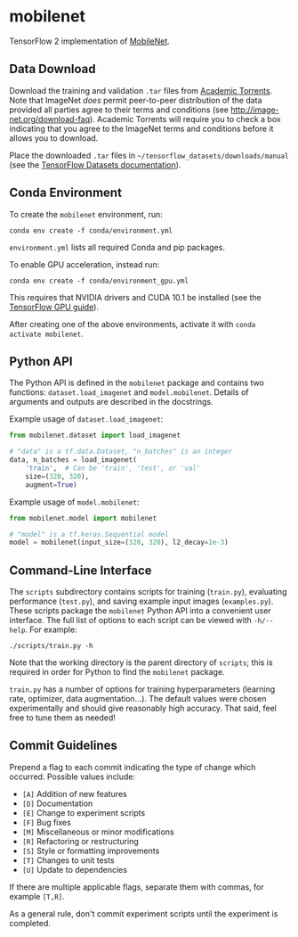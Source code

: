 # mobilenet

TensorFlow 2 implementation of [MobileNet](https://arxiv.org/abs/1704.04861).

## Data Download

Download the training and validation `.tar` files from [Academic Torrents](https://academictorrents.com/collection/imagenet-2012). Note that ImageNet *does* permit peer-to-peer distribution of the data provided all parties agree to their terms and conditions (see http://image-net.org/download-faq). Academic Torrents will require you to check a box indicating that you agree to the ImageNet terms and conditions before it allows you to download.

Place the downloaded `.tar` files in `~/tensorflow_datasets/downloads/manual` (see the [TensorFlow Datasets documentation](https://www.tensorflow.org/datasets/catalog/imagenet2012)).

## Conda Environment

To create the `mobilenet` environment, run:
```
conda env create -f conda/environment.yml
```
`environment.yml` lists all required Conda and pip packages.

To enable GPU acceleration, instead run:
```
conda env create -f conda/environment_gpu.yml
```
This requires that NVIDIA drivers and CUDA 10.1 be installed (see the [TensorFlow GPU guide](https://www.tensorflow.org/install/gpu)).

After creating one of the above environments, activate it with `conda activate mobilenet`.

## Python API

The Python API is defined in the `mobilenet` package and contains two functions: `dataset.load_imagenet` and `model.mobilenet`. Details of arguments and outputs are described in the docstrings.

Example usage of `dataset.load_imagenet`:
```python
from mobilenet.dataset import load_imagenet

# "data" is a tf.data.Dataset, "n_batches" is an integer
data, n_batches = load_imagenet(
    'train',  # Can be 'train', 'test', or 'val'
    size=(320, 320),
    augment=True)
```

Example usage of `model.mobilenet`:
```python
from mobilenet.model import mobilenet

# "model" is a tf.keras.Sequential model
model = mobilenet(input_size=(320, 320), l2_decay=1e-3)
```

## Command-Line Interface

The `scripts` subdirectory contains scripts for training (`train.py`), evaluating performance (`test.py`), and saving example input images (`examples.py`). These scripts package the `mobilenet` Python API into a convenient user interface. The full list of options to each script can be viewed with `-h/--help`. For example:
```
./scripts/train.py -h
```
Note that the working directory is the parent directory of `scripts`; this is required in order for Python to find the `mobilenet` package.

`train.py` has a number of options for training hyperparameters (learning rate, optimizer, data augmentation...). The default values were chosen experimentally and should give reasonably high accuracy. That said, feel free to tune them as needed!

## Commit Guidelines

Prepend a flag to each commit indicating the type of change which occurred.
Possible values include:

 - `[A]` Addition of new features
 - `[D]` Documentation
 - `[E]` Change to experiment scripts
 - `[F]` Bug fixes
 - `[M]` Miscellaneous or minor modifications
 - `[R]` Refactoring or restructuring
 - `[S]` Style or formatting improvements
 - `[T]` Changes to unit tests
 - `[U]` Update to dependencies

If there are multiple applicable flags, separate them with commas, for example
`[T,R]`.

As a general rule, don't commit experiment scripts until the experiment is completed.
